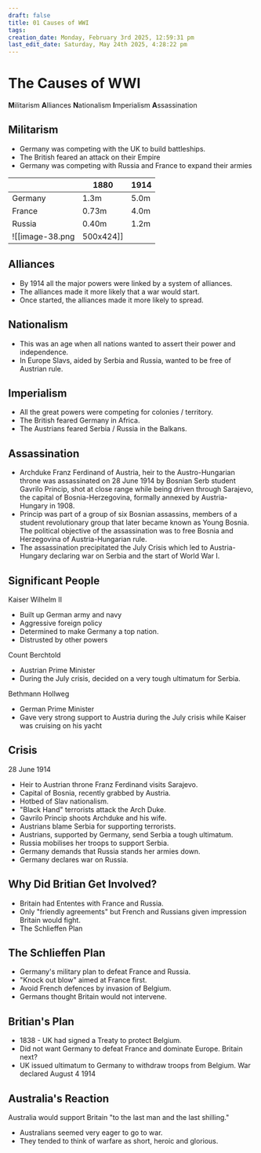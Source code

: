 ```yaml
---
draft: false
title: 01 Causes of WWI
tags:
creation_date: Monday, February 3rd 2025, 12:59:31 pm
last_edit_date: Saturday, May 24th 2025, 4:28:22 pm
---
```


# The Causes of WWI

**M**ilitarism
**A**lliances
**N**ationalism
**I**mperialism
**A**ssassination

## Militarism

- Germany was competing with the UK to build battleships.
- The British feared an attack on their Empire
- Germany was competing with Russia and France to expand their armies

|         | 1880  | 1914 |
| ------- | ----- | ---- |
| Germany | 1.3m  | 5.0m |
| France  | 0.73m | 4.0m |
| Russia  | 0.40m | 1.2m |
![[image-38.png|500x424]]

## Alliances

- By 1914 all the major powers were linked by a system of alliances.
- The alliances made it more likely that a war would start.
- Once started, the alliances made it more likely to spread.

## Nationalism

- This was an age when all nations wanted to assert their power and independence.
- In Europe Slavs, aided by Serbia and Russia, wanted to be free of Austrian rule.

## Imperialism

- All the great powers were competing for colonies / territory.
- The British feared Germany in Africa.
- The Austrians feared Serbia / Russia in the Balkans.

## Assassination

- Archduke Franz Ferdinand of Austria, heir to the Austro-Hungarian throne was assassinated on 28 June 1914 by Bosnian Serb student Gavrilo Princip, shot at close range while being driven through Sarajevo, the capital of Bosnia-Herzegovina, formally annexed by Austria-Hungary in 1908.
- Princip was part of a group of six Bosnian assassins, members of a student revolutionary group that later became known as Young Bosnia. The political objective of the assassination was to free Bosnia and Herzegovina of Austria-Hungarian rule.
- The assassination precipitated the July Crisis which led to Austria-Hungary declaring war on Serbia and the start of World War I.

## Significant People

Kaiser Wilhelm II

- Built up German army and navy
- Aggressive foreign policy
- Determined to make Germany a top nation.
- Distrusted by other powers

Count Berchtold

- Austrian Prime Minister
- During the July crisis, decided on a very tough ultimatum for Serbia.

Bethmann Hollweg

- German Prime Minister
- Gave very strong support to Austria during the July crisis while Kaiser was cruising on his yacht

## Crisis

28 June 1914

- Heir to Austrian throne Franz Ferdinand visits Sarajevo.
- Capital of Bosnia, recently grabbed by Austria.
- Hotbed of Slav nationalism.
- "Black Hand" terrorists attack the Arch Duke.
- Gavrilo Princip shoots Archduke and his wife.
- Austrians blame Serbia for supporting terrorists.
- Austrians, supported by Germany, send Serbia a tough ultimatum.
- Russia mobilises her troops to support Serbia.
- Germany demands that Russia stands her armies down.
- Germany declares war on Russia.

## Why Did Britian Get Involved?

- Britain had Ententes with France and Russia.
- Only "friendly agreements" but French and Russians given impression Britain would fight.
- The Schlieffen Plan

## The Schlieffen Plan

- Germany's military plan to defeat France and Russia.
- "Knock out blow" aimed at France first.
- Avoid French defences by invasion of Belgium.
- Germans thought Britain would not intervene.

## Britian's Plan

- 1838 - UK had signed a Treaty to protect Belgium.
- Did not want Germany to defeat France and dominate Europe. Britain next?
- UK issued ultimatum to Germany to withdraw troops from Belgium. War declared August 4 1914

## Australia's Reaction

Australia would support Britain "to the last man and the last shilling."

- Australians seemed very eager to go to war.
- They tended to think of warfare as short, heroic and glorious.
